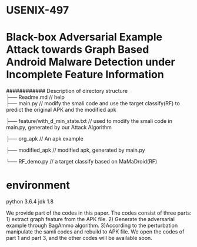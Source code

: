 # USENIX-497

# Black-box Adversarial Example Attack towards Graph Based Android Malware Detection under Incomplete Feature Information

############ Description of directory structure  
├── Readme.md                                   // help  
├── main.py                                     // modify the smali code and use the target classify(RF) to predict the original APK and the modified apk 

├── feature/with_d_min_state.txt                // used to modify the smali code in main.py, generated by our Attack Algorithm

├── org_apk                                     // An apk example 

├── modified_apk                                // modified apk, generated by main.py

└── RF_demo.py                                  // a target classify based on MaMaDroid(RF)


# environment
python 3.6.4
jdk 1.8

We provide part of the codes in this paper. The codes consist of three parts: 1) extract graph feature from the APK file. 2) Generate the adversarial example through BagAmmo algorithm. 3)According to the perturbation  manipulate the samli codes and rebuild to APK file. We open the codes of part 1 and part 3, and the other codes will be available soon.
